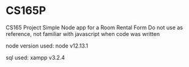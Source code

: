 # CS165P
CS165 Project
Simple Node app for a Room Rental Form
Do not use as reference, not familiar with javascript when code was written

node version used:
node v12.13.1

sql used:
xampp v3.2.4